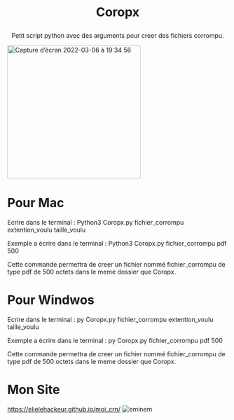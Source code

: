 # <p align="center">Coropx</p>

<p align="center">Petit script python avec des arguments pour creer des fichiers corrompu.</p>

<img width="304" alt="Capture d’écran 2022-03-06 à 19 34 56" src="https://user-images.githubusercontent.com/79536652/156937156-7d0e15a2-cccb-42a2-847a-56700fdba608.png">


# Pour Mac
Ecrire dans le terminal : Python3 Coropx.py fichier_corrompu extention_voulu taille_voulu

Exemple a écrire dans le terminal : Python3 Coropx.py fichier_corrompu pdf 500

Cette commande permettra de creer un fichier nommé fichier_corrompu de type pdf de 500 octets dans le meme dossier que Coropx.

# Pour Windwos
Ecrire dans le terminal : py Coropx.py fichier_corrompu extention_voulu taille_voulu

Exemple a écrire dans le terminal : py Coropx.py fichier_corrompu pdf 500

Cette commande permettra de creer un fichier nommé fichier_corrompu de type pdf de 500 octets dans le meme dossier que Coropx.

# Mon Site

https://elielehackeur.github.io/moi_crn/
![eminem](https://user-images.githubusercontent.com/79536652/151698308-6c1f5dcb-50f9-49dd-88da-4feb9e86866b.jpeg)
